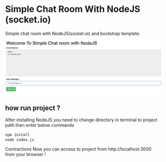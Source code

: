 # Simple Chat Room With NodeJS (socket.io)

Simple chat room with NodeJS(socket.io) and bootstrap template.

![alt text](screenshots/chatroom.png "Simple chat room first page")

<h2>how run project ?</h2>
After installing NodeJS you need to change directory in terminal to project path then enter below commands

```node
npm install
node index.js
```

Contractions Now you can access to project from http://localhost:3000 from your browser !